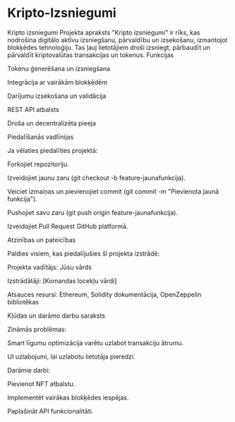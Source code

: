 # Kripto-Izsniegumi
Kripto izsniegumi  Projekta apraksts  "Kripto izsniegumi" ir rīks, kas nodrošina digitālo aktīvu izsniegšanu, pārvaldību un izsekošanu, izmantojot blokķēdes tehnoloģiju. Tas ļauj lietotājiem droši izsniegt, pārbaudīt un pārvaldīt kriptovalūtas transakcijas un tokenus.
Funkcijas

Tokenu ģenerēšana un izsniegšana

Integrācija ar vairākām blokķēdēm

Darījumu izsekošana un validācija

REST API atbalsts

Droša un decentralizēta pieeja

Piedalīšanās vadlīnijas

Ja vēlaties piedalīties projektā:

Forkojiet repozitoriju.

Izveidojiet jaunu zaru (git checkout -b feature-jaunafunkcija).

Veiciet izmaiņas un pievienojiet commit (git commit -m "Pievienota jaunā funkcija").

Pushojiet savu zaru (git push origin feature-jaunafunkcija).

Izveidojiet Pull Request GitHub platformā.

Atzinības un pateicības

Paldies visiem, kas piedalījušies šī projekta izstrādē:

Projekta vadītājs: Jūsu vārds

Izstrādātāji: [Komandas locekļu vārdi]

Atsauces resursi: Ethereum, Solidity dokumentācija, OpenZeppelin bibliotēkas

Kļūdas un darāmo darbu saraksts

Zināmās problēmas:

Smart līgumu optimizācija varētu uzlabot transakciju ātrumu.

UI uzlabojumi, lai uzlabotu lietotāja pieredzi.

Darāmie darbi:

Pievienot NFT atbalstu.

Implementēt vairākas blokķēdes iespējas.

Paplašināt API funkcionalitāti.
